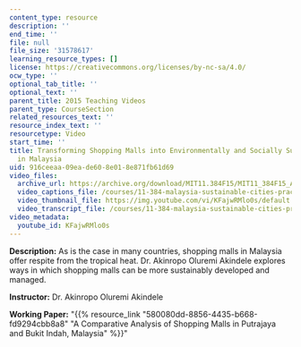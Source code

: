 ```yaml
---
content_type: resource
description: ''
end_time: ''
file: null
file_size: '31578617'
learning_resource_types: []
license: https://creativecommons.org/licenses/by-nc-sa/4.0/
ocw_type: ''
optional_tab_title: ''
optional_text: ''
parent_title: 2015 Teaching Videos
parent_type: CourseSection
related_resources_text: ''
resource_index_text: ''
resourcetype: Video
start_time: ''
title: Transforming Shopping Malls into Environmentally and Socially Sustainable Spaces
  in Malaysia
uid: 916ceeaa-09ea-de60-8e01-8e871fb61d69
video_files:
  archive_url: https://archive.org/download/MIT11.384F15/MIT11_384F15_Akin_300k.mp4
  video_captions_file: /courses/11-384-malaysia-sustainable-cities-practicum-spring-2018/d35bfc55f81d5e65937cd7b93b904b13_KFajwRMlo0s.vtt
  video_thumbnail_file: https://img.youtube.com/vi/KFajwRMlo0s/default.jpg
  video_transcript_file: /courses/11-384-malaysia-sustainable-cities-practicum-spring-2018/fd71e196fb5f8096cb224fb02c23eb6f_KFajwRMlo0s.pdf
video_metadata:
  youtube_id: KFajwRMlo0s
---
```


**Description:** As is the case in many countries, shopping malls in Malaysia offer respite from the tropical heat. Dr. Akinropo Oluremi Akindele explores ways in which shopping malls can be more sustainably developed and managed.

**Instructor:** Dr. Akinropo Oluremi Akindele

**Working Paper:** "{{% resource_link "580080dd-8856-4435-b668-fd9294cbb8a8" "A Comparative Analysis of Shopping Malls in Putrajaya and Bukit Indah, Malaysia" %}}"

